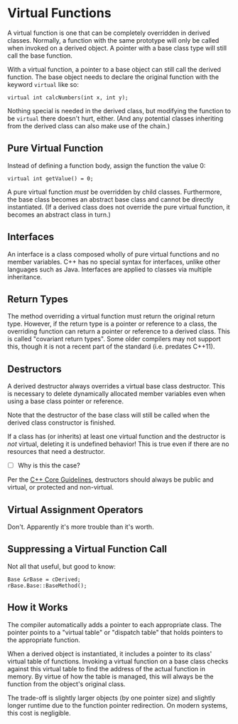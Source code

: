 # Virtual Functions #
A virtual function is one that can be completely overridden in derived classes.
Normally, a function with the same prototype will only be called when invoked on
a derived object.  A pointer with a base class type will still call the base
function.

With a virtual function, a pointer to a base object can still call the derived
function.  The base object needs to declare the original function with the
keyword `virtual` like so:
```
virtual int calcNumbers(int x, int y);
```

Nothing special is needed in the derived class, but modifying the function to be
`virtual` there doesn't hurt, either.  (And any potential classes inheriting
from the derived class can also make use of the chain.)

## Pure Virtual Function ##
Instead of defining a function body, assign the function the value 0:
```
virtual int getValue() = 0;
```

A pure virtual function _must_ be overridden by child classes.  Furthermore, the
base class becomes an abstract base class and cannot be directly instantiated.
(If a derived class does not override the pure virtual function, it becomes an
abstract class in turn.)

## Interfaces ##
An interface is a class composed wholly of pure virtual functions and no member
variables.  C++ has no special syntax for interfaces, unlike other languages
such as Java.  Interfaces are applied to classes via multiple inheritance.

## Return Types ##
The method overriding a virtual function must return the original return type.
However, if the return type is a pointer or reference to a class, the overriding
function can return a pointer or reference to a derived class.  This is called
"covariant return types".  Some older compilers may not support this, though it
is not a recent part of the standard (i.e. predates C++11).

## Destructors ##
A derived destructor always overrides a virtual base class destructor.  This is
necessary to delete dynamically allocated member variables even when using a
base class pointer or reference.

Note that the destructor of the base class will still be called when the derived
class constructor is finished.

If a class has (or inherits) at least one virtual function and the destructor is
_not_ virtual, deleting it is undefined behavior!  This is true even if there
are no resources that need a destructor.

* [ ] Why is this the case?

Per the [C++ Core Guidelines](https://github.com/isocpp/CppCoreGuidelines/blob/master/CppCoreGuidelines.md#discussion-make-base-class-destructors-public-and-virtual-or-protected-and-nonvirtual),
destructors should always be public and virtual, or protected and non-virtual.

## Virtual Assignment Operators ##
Don't.  Apparently it's more trouble than it's worth.

## Suppressing a Virtual Function Call ##
Not all that useful, but good to know:
```
Base &rBase = cDerived;
rBase.Base::BaseMethod();
```

## How it Works ##
The compiler automatically adds a pointer to each appropriate class.  The
pointer points to a "virtual table" or "dispatch table" that holds pointers to
the appropriate function.

When a derived object is instantiated, it includes a pointer to its class'
virtual table of functions.  Invoking a virtual function on a base class checks
against this virtual table to find the address of the actual function in memory.
By virtue of how the table is managed, this will always be the function from the
object's original class.

The trade-off is slightly larger objects (by one pointer size) and slightly
longer runtime due to the function pointer redirection.  On modern systems, this
cost is negligible.
